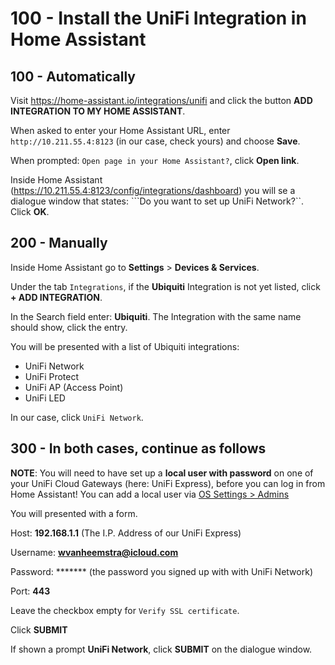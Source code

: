 # 100 - Install the UniFi Integration in Home Assistant

## 100 - Automatically

Visit https://home-assistant.io/integrations/unifi and click the button **ADD INTEGRATION TO MY HOME ASSISTANT**.

When asked to enter your Home Assistant URL, enter ```http://10.211.55.4:8123``` (in our case, check yours) and choose **Save**.

When prompted: ```Open page in your Home Assistant?```, click **Open link**.

Inside Home Assistant (https://10.211.55.4:8123/config/integrations/dashboard) you will se a dialogue window that states: ```Do you want to set up UniFi Network?``. Click **OK**.

## 200 - Manually
 
Inside Home Assistant go to **Settings** > **Devices & Services**.

Under the tab ```Integrations```, if the **Ubiquiti** Integration is not yet listed, click **+ ADD INTEGRATION**.

In the Search field enter: **Ubiquiti**. The Integration with the same name should show, click the entry.

You will be presented with a list of Ubiquiti integrations:

- UniFi Network
- UniFi Protect
- UniFi AP (Access Point)
- UniFi LED

In our case, click ```UniFi Network```.

## 300 - In both cases, continue as follows

**NOTE**: You will need to have set up a **local user with password** on one of your UniFi Cloud Gateways (here: UniFi Express), before you can log in from Home Assistant! You can add a local user via [OS Settings > Admins](https://unifi.ui.com/consoles/942A6F0EB0C20000000007E83892000000000852CCED0000000065A3FE78:1406079628/admins/users)

You will presented with a form.

Host: **192.168.1.1** (The I.P. Address of our UniFi Express)

Username: **wvanheemstra@icloud.com**

Password: ******* (the password you signed up with with UniFi Network)

Port: **443**

Leave the checkbox empty for ```Verify SSL certificate```.

Click **SUBMIT**

If shown a prompt **UniFi Network**, click **SUBMIT** on the dialogue window.

